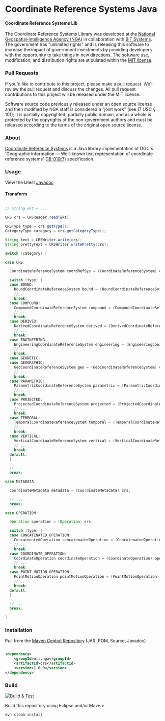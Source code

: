 # Coordinate Reference Systems Java

#### Coordinate Reference Systems Lib ####

The Coordinate Reference Systems Library was developed at the [National Geospatial-Intelligence Agency (NGA)](http://www.nga.mil/) in collaboration with [BIT Systems](https://www.caci.com/bit-systems/). The government has "unlimited rights" and is releasing this software to increase the impact of government investments by providing developers with the opportunity to take things in new directions. The software use, modification, and distribution rights are stipulated within the [MIT license](http://choosealicense.com/licenses/mit/).

### Pull Requests ###
If you'd like to contribute to this project, please make a pull request. We'll review the pull request and discuss the changes. All pull request contributions to this project will be released under the MIT license.

Software source code previously released under an open source license and then modified by NGA staff is considered a "joint work" (see 17 USC § 101); it is partially copyrighted, partially public domain, and as a whole is protected by the copyrights of the non-government authors and must be released according to the terms of the original open source license.

### About ###

[Coordinate Reference Systems](http://ngageoint.github.io/coordinate-reference-systems-java/) is a Java library implementation of OGC's 'Geographic information — Well-known text representation of coordinate reference systems' ([18-010r7](http://docs.opengeospatial.org/is/18-010r7/18-010r7.html)) specification.

### Usage ###

View the latest [Javadoc](http://ngageoint.github.io/coordinate-reference-systems-java/docs/api/)

#### Transform ####

```java

// String wkt = ...

CRS crs = CRSReader.read(wkt);

CRSType type = crs.getType();
CategoryType category = crs.getCategoryType();

String text = CRSWriter.write(crs);
String prettyText = CRSWriter.writePretty(crs);

switch (category) {

case CRS:

  CoordinateReferenceSystem coordRefSys = (CoordinateReferenceSystem) crs;

  switch (type) {
  case BOUND:
    BoundCoordinateReferenceSystem bound = (BoundCoordinateReferenceSystem) coordRefSys;
    // ...
    break;
  case COMPOUND:
    CompoundCoordinateReferenceSystem compound = (CompoundCoordinateReferenceSystem) coordRefSys;
    // ...
    break;
  case DERIVED:
    DerivedCoordinateReferenceSystem derived = (DerivedCoordinateReferenceSystem) coordRefSys;
    // ...
    break;
  case ENGINEERING:
    EngineeringCoordinateReferenceSystem engineering = (EngineeringCoordinateReferenceSystem) coordRefSys;
    // ...
    break;
  case GEODETIC:
  case GEOGRAPHIC:
    GeoCoordinateReferenceSystem geo = (GeoCoordinateReferenceSystem) coordRefSys;
    // ...
    break;
  case PARAMETRIC:
    ParametricCoordinateReferenceSystem parametric = (ParametricCoordinateReferenceSystem) coordRefSys;
    // ...
    break;
  case PROJECTED:
    ProjectedCoordinateReferenceSystem projected = (ProjectedCoordinateReferenceSystem) coordRefSys;
    // ...
    break;
  case TEMPORAL:
    TemporalCoordinateReferenceSystem temporal = (TemporalCoordinateReferenceSystem) coordRefSys;
    // ...
    break;
  case VERTICAL:
    VerticalCoordinateReferenceSystem vertical = (VerticalCoordinateReferenceSystem) coordRefSys;
    // ...
    break;
  default:
  }

  // ...
  break;

case METADATA:

  CoordinateMetadata metadata = (CoordinateMetadata) crs;

  // ...
  break;

case OPERATION:

  Operation operation = (Operation) crs;

  switch (type) {
  case CONCATENATED_OPERATION:
    ConcatenatedOperation concatenatedOperation = (ConcatenatedOperation) operation;
    // ...
    break;
  case COORDINATE_OPERATION:
    CoordinateOperation coordinateOperation = (CoordinateOperation) operation;
    // ...
    break;
  case POINT_MOTION_OPERATION:
    PointMotionOperation pointMotionOperation = (PointMotionOperation) operation;
    // ...
    break;
  default:
  }

  // ...
  break;

}

```

### Installation ###

Pull from the [Maven Central Repository](http://search.maven.org/#artifactdetails|mil.nga|crs|1.0.0|jar) (JAR, POM, Source, Javadoc)

```xml

<dependency>
    <groupId>mil.nga</groupId>
    <artifactId>crs</artifactId>
    <version>1.0.0</version>
</dependency>

```

### Build ###

[![Build & Test](https://github.com/ngageoint/coordinate-reference-systems-java/workflows/Build%20&%20Test/badge.svg)](https://github.com/ngageoint/coordinate-reference-systems-java/actions/workflows/build-test.yml)

Build this repository using Eclipse and/or Maven:

    mvn clean install
